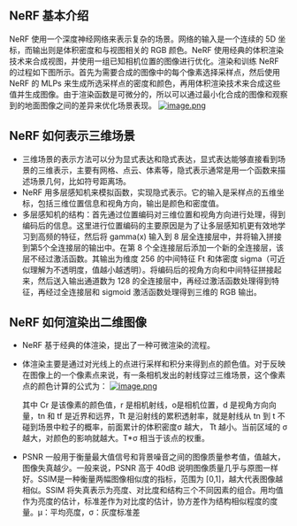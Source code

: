 ## NeRF 基本介绍
NeRF 使用一个深度神经网络来表示复杂的场景。网络的输入是一个连续的 5D 坐标，而输出则是体积密度和与视图相关的 RGB 颜色。NeRF 使用经典的体积渲染技术来合成视图，并使用一组已知相机位置的图像进行优化。渲染和训练 NeRF 的过程如下图所示。首先为需要合成的图像中的每个像素选择采样点，然后使用 NeRF 的 MLPs 来生成所选采样点的密度和颜色，再用体积渲染技术来合成这些值并生成图像。由于渲染函数是可微分的，所以可以通过最小化合成的图像和观察到的地面图像之间的差异来优化场景表现。
[![image.png](https://i.postimg.cc/Qt8Wt6Bn/image.png)](https://postimg.cc/zLQf2FFn)

## NeRF 如何表示三维场景
- 三维场景的表示方法可以分为显式表达和隐式表达，显式表达能够直接看到场景的三维表示，主要有网格、点云、体素等，隐式表示通常是用一个函数来描述场景几何，比如符号距离场。  
- NeRF 用多层感知机来模拟函数，实现隐式表示。它的输入是采样点的五维坐标，包括三维位置信息和视角方向，输出是颜色和密度值。  
- 多层感知机的结构：首先通过位置编码对三维位置和视角方向进行处理，得到编码后的信息。这里进行位置编码的主要原因是为了让多层感知机更有效地学习到高频的特征，然后将 gamma(x) 输入到 8 层全连接层中，并将输入拼接到第5个全连接层的输出中。在第 8 个全连接层后添加一个新的全连接层，该层不经过激活函数。其输出为维度 256 的中间特征 Ft 和体密度 sigma（可近似理解为不透明度，值越小越透明）。将编码后的视角方向和中间特征拼接起来，然后送入输出通道数为 128 的全连接层中，再经过激活函数处理得到特征，再经过全连接层和 sigmoid 激活函数处理得到三维的 RGB 输出。  

## NeRF 如何渲染出二维图像
- NeRF 基于经典的体渲染，提出了一种可微渲染的流程。  
- 体渲染主要是通过对光线上的点进行采样和积分来得到点的颜色值。对于反映在图像上的一个像素点来说，有一条相机发出的射线穿过三维场景，这个像素点的颜色计算的公式为：
  [![image.png](https://i.postimg.cc/W3hYZ4rr/image.png)](https://postimg.cc/Hc1tDd6s)
  
  其中 Cr 是该像素的颜色值，r 是相机射线，o是相机位置，d 是视角方向向量，tn 和 tf 是近界和远界，Tt 是沿射线的累积透射率，就是射线从 tn 到 t 不碰到场景中粒子的概率，前面累计的体积密度σ 越大， Tt 越小。当前区域的 σ 越大，对颜色的影响就越大。T*σ 相当于该点的权重。  
- PSNR 一般用于衡量最大值信号和背景噪音之间的图像质量参考值，值越大，图像失真越少。一般来说，PSNR 高于 40dB 说明图像质量几乎与原图一样好。SSIM是一种衡量两幅图像相似度的指标，范围为 [0,1]，越大代表图像越相似。SSIM 将失真表示为亮度、对比度和结构三个不同因素的组合。用均值作为亮度的估计，标准差作为对比度的估计，协方差作为结构相似程度的度量。μ：平均亮度，σ：灰度标准差  

